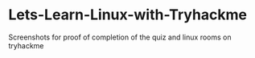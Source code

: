 # Lets-Learn-Linux-with-Tryhackme
Screenshots for proof of completion of the quiz and linux rooms on tryhackme
